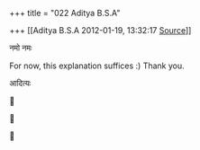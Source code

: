 +++
title = "022 Aditya B.S.A"

+++
[[Aditya B.S.A	2012-01-19, 13:32:17 [Source](https://groups.google.com/g/samskrita/c/mFZcPyTVGKg)]]



नमो नमः

  

For now, this explanation suffices :) Thank you.  
  
आदित्यः

  







